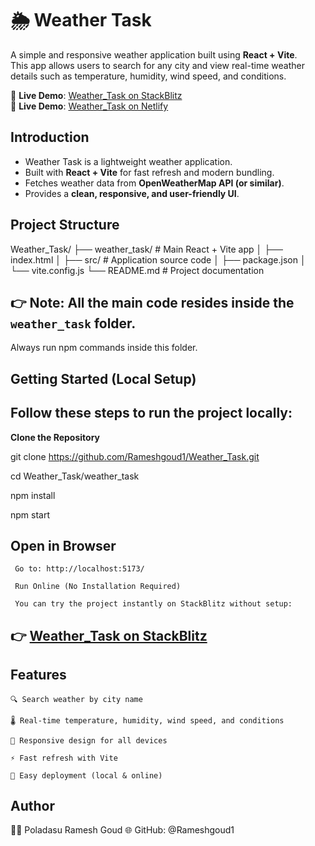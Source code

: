 # 🌦️ Weather Task  

A simple and responsive weather application built using **React + Vite**.  
This app allows users to search for any city and view real-time weather details such as temperature, humidity, wind speed, and conditions.  

🔗 **Live Demo**: [Weather_Task on StackBlitz](https://stackblitz.com/~/github.com/Rameshgoud1/Weather_Task)  
🔗 **Live Demo**: [Weather_Task on Netlify](https://myweathertask.netlify.app/)  

 ## Introduction  

- Weather Task is a lightweight weather application.  
- Built with **React + Vite** for fast refresh and modern bundling.  
- Fetches weather data from **OpenWeatherMap API (or similar)**.  
- Provides a **clean, responsive, and user-friendly UI**.  


## Project Structure  

Weather_Task/
├── weather_task/ # Main React + Vite app
│ ├── index.html
│ ├── src/ # Application source code
│ ├── package.json
│ └── vite.config.js
└── README.md # Project documentation


## 👉 **Note**: All the main code resides inside the `weather_task` folder.  
Always run npm commands inside this folder.  


## Getting Started (Local Setup)  

## Follow these steps to run the project locally:  

**Clone the Repository**  
   
   git clone https://github.com/Rameshgoud1/Weather_Task.git

cd Weather_Task/weather_task

npm install

npm start

## Open in Browser
     Go to: http://localhost:5173/

     Run Online (No Installation Required)

     You can try the project instantly on StackBlitz without setup:

## 👉 [Weather_Task on StackBlitz](https://stackblitz.com/~/github.com/Rameshgoud1/Weather_Task)

## Features

    🔍 Search weather by city name

    🌡️ Real-time temperature, humidity, wind speed, and conditions

    📱 Responsive design for all devices

    ⚡ Fast refresh with Vite

    🚀 Easy deployment (local & online)

## Author
   👨‍💻 Poladasu Ramesh Goud
   🌐 GitHub: @Rameshgoud1
